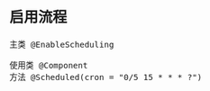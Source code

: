 <span  style="font-family: Simsun,serif; font-size: 17px; ">

## 启用流程
~~~
主类 @EnableScheduling

使用类 @Component
方法 @Scheduled(cron = "0/5 15 * * * ?")
~~~

</span>